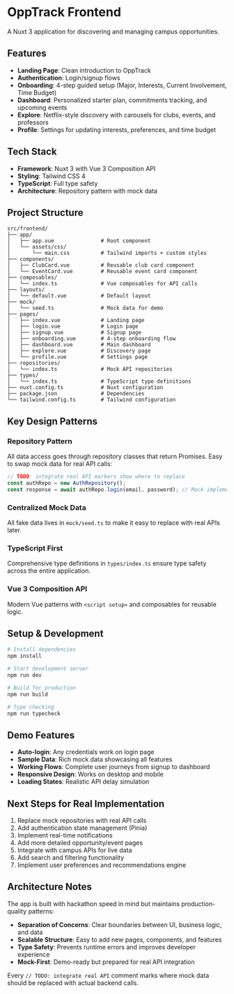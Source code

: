 # OppTrack Frontend

A Nuxt 3 application for discovering and managing campus opportunities.

## Features

- **Landing Page**: Clean introduction to OppTrack
- **Authentication**: Login/signup flows
- **Onboarding**: 4-step guided setup (Major, Interests, Current Involvement, Time Budget)
- **Dashboard**: Personalized starter plan, commitments tracking, and upcoming events
- **Explore**: Netflix-style discovery with carousels for clubs, events, and professors
- **Profile**: Settings for updating interests, preferences, and time budget

## Tech Stack

- **Framework**: Nuxt 3 with Vue 3 Composition API
- **Styling**: Tailwind CSS 4
- **TypeScript**: Full type safety
- **Architecture**: Repository pattern with mock data

## Project Structure

```
src/frontend/
├── app/
│   ├── app.vue               # Root component
│   └── assets/css/
│       └── main.css          # Tailwind imports + custom styles
├── components/
│   ├── ClubCard.vue          # Reusable club card component
│   └── EventCard.vue         # Reusable event card component
├── composables/
│   └── index.ts              # Vue composables for API calls
├── layouts/
│   └── default.vue           # Default layout
├── mock/
│   └── seed.ts               # Mock data for demo
├── pages/
│   ├── index.vue             # Landing page
│   ├── login.vue             # Login page
│   ├── signup.vue            # Signup page
│   ├── onboarding.vue        # 4-step onboarding flow
│   ├── dashboard.vue         # Main dashboard
│   ├── explore.vue           # Discovery page
│   └── profile.vue           # Settings page
├── repositories/
│   └── index.ts              # Mock API repositories
├── types/
│   └── index.ts              # TypeScript type definitions
├── nuxt.config.ts            # Nuxt configuration
├── package.json              # Dependencies
└── tailwind.config.ts        # Tailwind configuration
```

## Key Design Patterns

### Repository Pattern
All data access goes through repository classes that return Promises. Easy to swap mock data for real API calls:

```typescript
// TODO: integrate real API markers show where to replace
const authRepo = new AuthRepository();
const response = await authRepo.login(email, password); // Mock implementation
```

### Centralized Mock Data
All fake data lives in `mock/seed.ts` to make it easy to replace with real APIs later.

### TypeScript First
Comprehensive type definitions in `types/index.ts` ensure type safety across the entire application.

### Vue 3 Composition API
Modern Vue patterns with `<script setup>` and composables for reusable logic.

## Setup & Development

```bash
# Install dependencies
npm install

# Start development server
npm run dev

# Build for production
npm run build

# Type checking
npm run typecheck
```

## Demo Features

- **Auto-login**: Any credentials work on login page
- **Sample Data**: Rich mock data showcasing all features
- **Working Flows**: Complete user journeys from signup to dashboard
- **Responsive Design**: Works on desktop and mobile
- **Loading States**: Realistic API delay simulation

## Next Steps for Real Implementation

1. Replace mock repositories with real API calls
2. Add authentication state management (Pinia)
3. Implement real-time notifications
4. Add more detailed opportunity/event pages
5. Integrate with campus APIs for live data
6. Add search and filtering functionality
7. Implement user preferences and recommendations engine

## Architecture Notes

The app is built with hackathon speed in mind but maintains production-quality patterns:

- **Separation of Concerns**: Clear boundaries between UI, business logic, and data
- **Scalable Structure**: Easy to add new pages, components, and features
- **Type Safety**: Prevents runtime errors and improves developer experience
- **Mock-First**: Demo-ready but prepared for real API integration

Every `// TODO: integrate real API` comment marks where mock data should be replaced with actual backend calls.